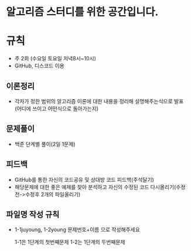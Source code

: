 # 알고리즘 스터디를 위한 공간입니다.



# 규칙
* 주 2회 (수요일 토요일 저녁8시~10시)
* GitHub, 디스코드 이용

## 이론정리
* 각자가 정한 범위의 알고리즘 이론에 대한 내용을 정리해 설명해주는식으로 발표
  (어디에 쓰이고 어떤식으로 돌아가는지)

## 문제풀이
* 백준 단계별 풀이(2일 1문제)

## 피드백
* GitHub를 통한 자신의 코드공유 및 상대방 코드 피드백(주석달기)
* 해당문제에 대한 좋은 예제를 찾아 분석하고 자신의 수정된 코드 다시올리기(수정전->수정후 2개의 파일올리기)


## 파일명 작성 규칙
* 1-1juyoung, 1-2young 문제번호+이름 으로 작성해주세요

  1-1은 1단계의 첫번째문제 1-2는 1단계의 두번째문제

